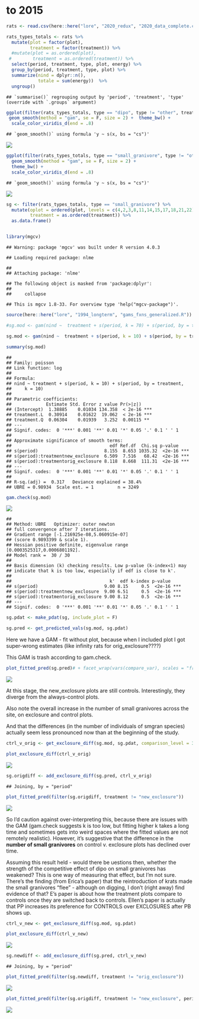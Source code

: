 to 2015
================

``` r
rats <- read.csv(here::here("lore", "2020_redux", "2020_data_complete.csv"))
```

``` r
rats_types_totals <- rats %>%
  mutate(plot = factor(plot),
         treatment = factor(treatment)) %>%
  #mutate(plot = as.ordered(plot),
 #        treatment = as.ordered(treatment)) %>%
  select(period, treatment, type, plot, energy) %>%
  group_by(period, treatment, type, plot) %>%
  summarize(nind = dplyr::n(),
            totale = sum(energy))  %>%
  ungroup() 
```

    ## `summarise()` regrouping output by 'period', 'treatment', 'type' (override with `.groups` argument)

``` r
ggplot(filter(rats_types_totals, type == "dipo", type != "other", treatment != "orig_exclosure"), aes(period, nind, color = treatment, group = plot)) +
 geom_smooth(method = "gam", se = F, size = 2) +  theme_bw() +
  scale_color_viridis_d(end = .8) 
```

    ## `geom_smooth()` using formula 'y ~ s(x, bs = "cs")'

![](to_2015_files/figure-gfm/unnamed-chunk-3-1.png)<!-- -->

``` r
ggplot(filter(rats_types_totals, type == "small_granivore", type != "other"), aes(period, nind, group = plot, color = treatment)) +
  geom_smooth(method = "gam", se = F, size = 2) +
  theme_bw() +
  scale_color_viridis_d(end = .8) 
```

    ## `geom_smooth()` using formula 'y ~ s(x, bs = "cs")'

![](to_2015_files/figure-gfm/unnamed-chunk-3-2.png)<!-- -->

``` r
sg <- filter(rats_types_totals, type == "small_granivore") %>%
  mutate(oplot = ordered(plot, levels = c(4,2,3,8,11,14,15,17,18,21,22)),
         treatment = as.ordered(treatment)) %>%
  as.data.frame()


library(mgcv)
```

    ## Warning: package 'mgcv' was built under R version 4.0.3

    ## Loading required package: nlme

    ## 
    ## Attaching package: 'nlme'

    ## The following object is masked from 'package:dplyr':
    ## 
    ##     collapse

    ## This is mgcv 1.8-33. For overview type 'help("mgcv-package")'.

``` r
source(here::here("lore", "1994_longterm", "gams_fxns_generalized.R"))

#sg.mod <- gam(nind ~  treatment + s(period, k = 70) + s(period, by = treatment, k = 70), family = "poisson", data  = sg)

sg.mod <- gam(nind ~  treatment + s(period, k = 10) + s(period, by = treatment, k = 10), family = "poisson", data  = sg)

summary(sg.mod)
```

    ## 
    ## Family: poisson 
    ## Link function: log 
    ## 
    ## Formula:
    ## nind ~ treatment + s(period, k = 10) + s(period, by = treatment, 
    ##     k = 10)
    ## 
    ## Parametric coefficients:
    ##             Estimate Std. Error z value Pr(>|z|)    
    ## (Intercept)  1.38885    0.01034 134.358  < 2e-16 ***
    ## treatment.L  0.30914    0.01622  19.062  < 2e-16 ***
    ## treatment.Q  0.06304    0.01939   3.252  0.00115 ** 
    ## ---
    ## Signif. codes:  0 '***' 0.001 '**' 0.01 '*' 0.05 '.' 0.1 ' ' 1
    ## 
    ## Approximate significance of smooth terms:
    ##                                     edf Ref.df  Chi.sq p-value    
    ## s(period)                         8.155  8.653 1035.32  <2e-16 ***
    ## s(period):treatmentnew_exclosure  6.509  7.516   68.42  <2e-16 ***
    ## s(period):treatmentorig_exclosure 8.118  8.668  111.31  <2e-16 ***
    ## ---
    ## Signif. codes:  0 '***' 0.001 '**' 0.01 '*' 0.05 '.' 0.1 ' ' 1
    ## 
    ## R-sq.(adj) =  0.317   Deviance explained = 38.4%
    ## UBRE = 0.98934  Scale est. = 1         n = 3249

``` r
gam.check(sg.mod)
```

![](to_2015_files/figure-gfm/unnamed-chunk-4-1.png)<!-- -->

    ## 
    ## Method: UBRE   Optimizer: outer newton
    ## full convergence after 7 iterations.
    ## Gradient range [-1.216925e-08,5.060915e-07]
    ## (score 0.9893399 & scale 1).
    ## Hessian positive definite, eigenvalue range [0.0003525317,0.0006801192].
    ## Model rank =  30 / 30 
    ## 
    ## Basis dimension (k) checking results. Low p-value (k-index<1) may
    ## indicate that k is too low, especially if edf is close to k'.
    ## 
    ##                                     k'  edf k-index p-value    
    ## s(period)                         9.00 8.15     0.5  <2e-16 ***
    ## s(period):treatmentnew_exclosure  9.00 6.51     0.5  <2e-16 ***
    ## s(period):treatmentorig_exclosure 9.00 8.12     0.5  <2e-16 ***
    ## ---
    ## Signif. codes:  0 '***' 0.001 '**' 0.01 '*' 0.05 '.' 0.1 ' ' 1

``` r
sg.pdat <- make_pdat(sg, include_plot = F)

sg.pred <- get_predicted_vals(sg.mod, sg.pdat)
```

Here we have a GAM - fit without plot, because when I included plot I
got super-wrong estimates (like infinity rats for orig\_exclosure????)

This GAM is trash according to gam.check.

``` r
plot_fitted_pred(sg.pred)# + facet_wrap(vars(compare_var), scales = "free_y")
```

![](to_2015_files/figure-gfm/unnamed-chunk-5-1.png)<!-- -->

At this stage, the new\_exclosure plots are still controls.
Interestingly, they diverge from the always-control plots.

Also note the overall increase in the number of small granivores across
the site, on exclosure and control plots.

And that the differences (in the number of individuals of smgran
species) actually seem less pronounced now than at the beginning of the
study.

``` r
ctrl_v_orig <- get_exclosure_diff(sg.mod, sg.pdat, comparison_level = 3)

plot_exclosure_diff(ctrl_v_orig)
```

![](to_2015_files/figure-gfm/unnamed-chunk-6-1.png)<!-- -->

``` r
sg.origdiff <- add_exclosure_diff(sg.pred, ctrl_v_orig)
```

    ## Joining, by = "period"

``` r
plot_fitted_pred(filter(sg.origdiff, treatment != "new_exclosure"))
```

![](to_2015_files/figure-gfm/unnamed-chunk-6-2.png)<!-- -->

So I’d caution against over-interpreting this, because there are issues
with the GAM (gam.check suggests k is too low, but fitting higher k
takes a long time and sometimes gets into weird spaces where the fitted
values are not remotely realistic). However, it’s suggestive that the
difference in the **number of small granivores** on control v. exclosure
plots has declined over time.

Assuming this result held - would there be uestions then, whether the
strength of the competitive effect of dipo on small granivores has
weakened? This is one way of measuring that effect, but I’m not sure.
There’s the finding (from Erica’s paper) that the reintroduction of
krats made the small granivores “flee” - although on digging, I don’t
(right away) find evidence of that? E’s paper is about how the treatment
plots compare to controls once they are switched back to controls.
Ellen’s paper is actually that PP increases its preference for
CONTROLS over EXCLOSURES after PB shows up.

``` r
ctrl_v_new <- get_exclosure_diff(sg.mod, sg.pdat)

plot_exclosure_diff(ctrl_v_new)
```

![](to_2015_files/figure-gfm/unnamed-chunk-7-1.png)<!-- -->

``` r
sg.newdiff <- add_exclosure_diff(sg.pred, ctrl_v_new)
```

    ## Joining, by = "period"

``` r
plot_fitted_pred(filter(sg.newdiff, treatment != "orig_exclosure"))
```

![](to_2015_files/figure-gfm/unnamed-chunk-7-2.png)<!-- -->

``` r
plot_fitted_pred(filter(sg.origdiff, treatment != "new_exclosure", period > 400))
```

![](to_2015_files/figure-gfm/unnamed-chunk-8-1.png)<!-- -->
